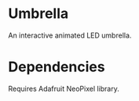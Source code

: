 # Umbrella

An interactive animated LED umbrella.

# Dependencies
Requires Adafruit NeoPixel library.
